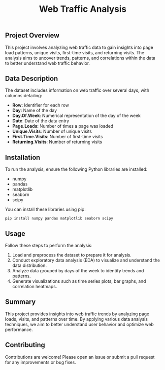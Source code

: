 <!DOCTYPE html>
<html lang="en">
<head>
</head>
<body>
    <header>
        <h1>Web Traffic Analysis</h1>
    </header>
    <div class="container">
        <h2>Project Overview</h2>
        <p>
            This project involves analyzing web traffic data to gain insights into page load patterns, unique visits, first-time visits, and returning visits. The analysis aims to uncover trends, patterns, and correlations within the data to better understand web traffic behavior.
        </p>

  <h2>Data Description</h2>
  <p>
      The dataset includes information on web traffic over several days, with columns detailing:
  </p>
  <ul>
      <li><strong>Row</strong>: Identifier for each row</li>
      <li><strong>Day</strong>: Name of the day</li>
      <li><strong>Day.Of.Week</strong>: Numerical representation of the day of the week</li>
      <li><strong>Date</strong>: Date of the data entry</li>
      <li><strong>Page.Loads</strong>: Number of times a page was loaded</li>
      <li><strong>Unique.Visits</strong>: Number of unique visits</li>
      <li><strong>First.Time.Visits</strong>: Number of first-time visits</li>
      <li><strong>Returning.Visits</strong>: Number of returning visits</li>
  </ul>

  <h2>Installation</h2>
  <p>
      To run the analysis, ensure the following Python libraries are installed:
  </p>
  <ul>
      <li>numpy</li>
      <li>pandas</li>
      <li>matplotlib</li>
      <li>seaborn</li>
      <li>scipy</li>
  </ul>
  <p>
      You can install these libraries using pip:
  </p>
  <pre><code>pip install numpy pandas matplotlib seaborn scipy</code></pre>

  <h2>Usage</h2>
  <p>
      Follow these steps to perform the analysis:
  </p>
  <ol>
      <li>Load and preprocess the dataset to prepare it for analysis.</li>
      <li>Conduct exploratory data analysis (EDA) to visualize and understand the data distribution.</li>
      <li>Analyze data grouped by days of the week to identify trends and patterns.</li>
      <li>Generate visualizations such as time series plots, bar graphs, and correlation heatmaps.</li>
  </ol>

  <h2>Summary</h2>
  <p>
      This project provides insights into web traffic trends by analyzing page loads, visits, and patterns over time. By applying various data analysis techniques, we aim to better understand user behavior and optimize web performance.
  </p>


<h2>Contributing</h2>
<p>Contributions are welcome! Please open an issue or submit a pull request for any improvements or bug fixes.</p>
</div>
</body>
</html>
